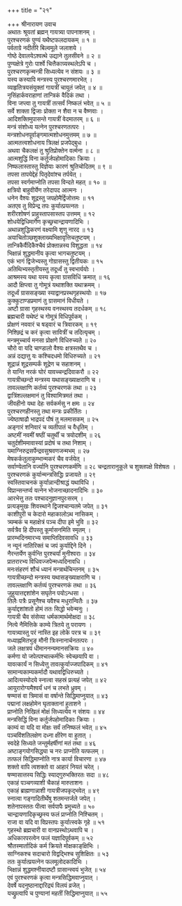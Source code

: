 +++
title = "२१"

+++
श्रीनारायण उवाच  
अथातः श्रूयतां ब्रह्मन् गायत्र्या पापनाशनम् ।  
पुरश्चरणकं पुण्यं यथैष्टफलदायकम् ॥ १ ॥  
पर्वताग्रे नदीतीरे बिल्वमूले जलाशये ।  
गोष्ठे देवालयेऽश्वत्थे उद्याने तुलसीवने ॥ २ ॥  
पुण्यक्षेत्रे गुरोः पार्श्वे चित्तैकाग्र्यस्थलेऽपि च ।  
पुरश्चरणकृन्मन्त्री सिध्यत्येव न संशयः ॥ ३ ॥  
यस्य कस्यापि मन्त्रस्य पुरश्चरणमारभेत् ।  
व्याहृतित्रयसंयुक्तां गायत्रीं चायुतं जपेत् ॥ ४ ॥  
नृसिंहार्कवराहाणां तान्त्रिकं वैदिकं तथा ।  
विना जप्त्वा तु गायत्रीं तत्सर्वं निष्कलं भवेत् ॥ ५ ॥  
सर्वे शाक्ता द्विजाः प्रोक्ता न शैवा न च वैष्णवाः ।  
आदिशक्तिमुपासन्ते गायत्रीं वेदमातरम् ॥ ६ ॥  
मन्त्रं संशोध्य यत्नेन पुरश्चरणतत्परः ।  
मन्त्रशोधनपूर्वाङ्‌गमात्मशोधनमुत्तमम् ॥ ७ ॥  
आत्मतत्त्वशोधनाय त्रिलक्षं प्रजपेद्‌बुधः ।  
अथवा चैकलक्षं तु श्रुतिप्रोक्तेन वर्त्मना ॥ ८ ॥  
आत्मशुद्धिं विना कर्तुर्जपहोमादिकाः क्रियाः ।  
निष्फलास्तास्तु विज्ञेयाः कारणं श्रुतिचोदितम् ॥ ९ ॥  
तपसा तापयेद्देहं पितृदेवांश्च तर्पयेत् ।  
तपसा स्वर्गमाप्नोति तपसा विन्दते महत् ॥ १० ॥  
क्षत्रियो बाहुवीर्येण तरेदापद आत्मनः ।  
धनेन वैश्यः शूद्रस्तु जपहोमैर्द्विजोत्तमः ॥ ११  
अतएव तु विप्रेन्द्र तपः कुर्यात्प्रयत्नतः ।  
शरीरशोषणं प्राहुस्तापसास्तप उत्तमम् ॥ १२  
शोधयेद्विधिमार्गेण कृच्छ्रचान्द्रायणादिभिः ।  
अथान्नशुद्धिकरणं वक्ष्यामि शृणु नारद ॥ १३  
अयाचितोञ्छशुक्लाख्यभिक्षावृत्तिचतुष्टयम् ।  
तान्त्रिकैर्वैदिकैश्चैवं प्रोक्तान्नस्य विशुद्धता ॥ १४  
भिक्षान्नं शुद्धमानीय कृत्वा भागचतुष्टयम् ।  
एकं भागं द्विजेभ्यस्तु गोग्रासस्तु द्वितीयकः ॥ १५  
अतिथिभ्यस्तृतीयस्तु तदूर्ध्वं तु स्वभार्ययोः ।  
आश्रमस्य यथा यस्य कृत्वा ग्रासविधिं क्रमात् ॥ १६  
आदौ क्षिप्त्वा तु गोमूत्रं यथाशक्ति यथाक्रमम् ।  
तदूर्ध्वं ग्राससङ्ख्या स्याद्वानप्रस्थगृहस्थयोः ॥ १७  
कुक्कुटाण्डप्रमाणं तु ग्रासमानं विधीयते ।  
अष्टौ ग्रासा गृहस्थस्य वनस्थस्य तदर्धकम् ॥ १८  
ब्रह्मचारी यथेष्टं च गोमूत्रं विधिपूर्वकम् ।  
प्रोक्षणं नववारं च षड्वारं च त्रिवारकम् ॥ १९  
निश्छिद्रं च करं कृत्वा सावित्रीं च तदित्यृचम् ।  
मन्त्रमुच्चार्य मनसा प्रोक्षणे विधिरुच्यते ॥ २०  
चौरो वा यदि चाण्डालो वैश्यः क्षत्रस्तथैव च ।  
अन्नं दद्यात्तु यः कश्चिदधमो विधिरुच्यते ॥ २१  
शूद्रान्नं शूद्रसम्पर्कं शूद्रेण च सहाशनम् ।  
ते यान्ति नरकं घोरं यावच्चन्द्रदिवाकरौ ॥ २२  
गायत्रीच्छन्दो मन्त्रस्य यथासङ्ख्याक्षराणि च ।  
तावल्लक्षाणि कर्तव्यं पुरश्चरणकं तथा ॥ २३  
द्वात्रिंशल्लक्षमानं तु विश्वामित्रमतं तथा ।  
जीवहीनो यथा देहः सर्वकर्मसु न क्षमः ॥ २४  
पुरश्चरणहीनस्तु तथा मन्त्रः प्रकीर्तितः ।  
ज्येष्ठाषाढौ भाद्रपदं पौषं तु मलमासकम् ॥ २५  
अङ्‌गारं शनिवारं च व्यतीपातं च वैधृतिम् ।  
अष्टमीं नवमीं षष्ठीं चतुर्थीं च त्रयोदशीम् ॥ २६  
चतुर्दशीममावास्यां प्रदोषं च तथा निशाम् ।  
यमाग्निरुद्रसर्पेन्द्रवसुश्रवणजन्मभम् ॥ २७  
मेषकर्कतुलाकुम्भान्मकरं चैव वर्जयेत् ।  
सर्वाण्येतानि वर्ज्यानि पुरश्चरणकर्मणि ॥ २८
चन्द्रतारानुकूले च शुक्लपक्षे विशेषतः ।  
पुरश्चरणकं कुर्यान्मन्त्रसिद्धिः प्रजायते ॥ २९  
स्वस्तिवाचनकं कुर्यान्नान्दीश्राद्धं यथाविधि ।  
विप्रान्सन्तर्प्य यत्नेन भोजनाच्छादनादिभिः ॥ ३०  
आरभेत्तु ततः पश्चादनुज्ञानपुरःसरम् ।  
प्रत्यङ्‌मुखः शिवस्थाने द्विजश्चान्यतमे जपेत् ॥ ३१  
काशीपुरी च केदारो महाकालोऽथ नासिकम् ।  
त्र्यम्बकं च महाक्षेत्रं पञ्च दीपा इमे भुवि ॥ ३२  
सर्वत्रैव हि दीपस्तु कूर्मासनमिति स्मृतम् ।  
प्रारम्भदिनमारभ्य समाप्तिदिवसावधि ॥ ३३  
न न्यूनं नातिरिक्तं च जपं कुर्याद्दिने दिने ।  
नैरन्तर्येण कुर्वन्ति पुरश्चर्यां मुनीश्वराः ॥ ३४  
प्रातरारभ्य विधिवज्जपेन्मध्यदिनावधि ।  
मनःसंहरणं शौचं ध्यानं मन्त्रार्थचिन्तनम् ॥ ३५  
गायत्रीच्छन्दो मन्त्रस्य यथासङ्ख्याक्षराणि च ।  
तावल्लक्षाणि कर्तव्यं पुरश्चरणकं तथा ॥ ३६  
जुहुयात्तद्दशांशेन सघृतेन पयोऽन्धसा ।  
तिलैः पत्रैः प्रसूनैश्च यवैश्च मधुरान्वितैः ॥ ३७  
कुर्याद्दशांशतो होमं ततः सिद्धो भवेन्मनुः ।  
गायत्री चैव संसेव्या धर्मकामार्थमोक्षदा ॥ ३८  
नित्ये नैमित्तिके काम्ये त्रितये तु परायणः ।  
गायत्र्यास्तु परं नास्ति इह लोके परत्र च ॥ ३९  
मध्याह्नमितभुङ्‌ मौनी त्रिःस्नानार्चनतत्परः ।  
जले लक्षत्रयं धीमाननन्यमानसक्रियः ॥ ४०  
कर्मणा यो जपेत्पश्चात्कर्मभिः स्वेच्छयापि वा ।  
यावत्कार्यं न सिध्येत्तु तावत्कुर्याज्जपादिकम् ॥ ४१  
सामान्यकाम्यकर्मादौ यथावद्विधिरुच्यते ।  
आदित्यस्योदये स्नात्वा सहस्रं प्रत्यहं जपेत् ॥ ४२  
आयुरारोग्यमैश्वर्यं धनं च लभते ध्रुवम् ।  
षण्मासं वा त्रिमासं वा वर्षान्ते सिद्धिमाप्नुयात् ॥ ४३  
पद्मानां लक्षहोमेन घृताक्तानां हुताशने ।  
प्राप्नोति निखिलं मोक्षं सिध्यत्येव न संशयः ॥ ४४  
मन्त्रसिद्धिं विना कर्तुर्जपहोमादिकाः क्रियाः ।  
काम्यं वा यदि वा मोक्षः सर्वं तनिष्फलं भवेत् ॥ ४५  
पञ्चविंशतिलक्षेण दध्ना क्षीरेण वा हुतात् ।  
स्वदेहे सिध्यते जन्तुर्महर्षीणां मतं तथा ॥ ४६  
अष्टाङ्‌गयोगसिद्ध्या च नरः प्राप्नोति यत्फलम् ।  
तत्फलं सिद्धिमाप्नोति नात्र कार्या विचारणा ॥ ४७  
शक्तो वापि त्वशक्तो वा आहारं नियतं चरेत् ।  
षण्मासात्तस्य सिद्धिः स्याद्‌गुरुभक्तिरतः सदा ॥ ४८  
एकाहं पञ्चगव्याशी चैकाहं मारुताशनः ।  
एकाहं ब्राह्मणान्नाशी गायत्रीजपकृद्भवेत् ॥ ४९  
स्नात्वा गङ्‌गादितीर्थेषु शतमन्तर्जले जपेत् ।  
शतेनापस्ततः पीत्वा सर्वपापैः प्रमुच्यते ॥ ५०  
चान्द्रायणादिकृच्छ्रस्य फलं प्राप्नोति निश्चितम् ।  
राजा वा यदि वा विप्रस्तपः कुर्यात्स्वके गृहे ॥ ५१  
गृहस्थो ब्रह्मचारी वा वानप्रस्थोऽथवापि च ।  
अधिकारपरत्वेन फलं यज्ञादिपूर्वकम् ॥ ५२  
श्रौतस्मार्तादिकं कर्म क्रियते मोक्षकाङ्‌क्षिभिः ।  
साग्निकश्च सदाचारो विद्वद्भिश्च सुशिक्षितः ॥ ५३  
ततः कुर्यात्प्रयत्नेन फलमूलोदकादिभिः ।  
भिक्षान्नं शुद्धमश्नीयादष्टौ ग्रासान्स्वयं भुजेत् ॥ ५४  
एवं पुरश्चरणकं कृत्वा मन्त्रसिद्धिमवाप्नुयात् ।  
देवर्षे यदनुष्ठानाद्दारिद्र्यं विलयं व्रजेत् ।  
यच्छ्रुत्वापि च पुण्यानां महतीं सिद्धिमाप्नुयात् ॥ ५५

